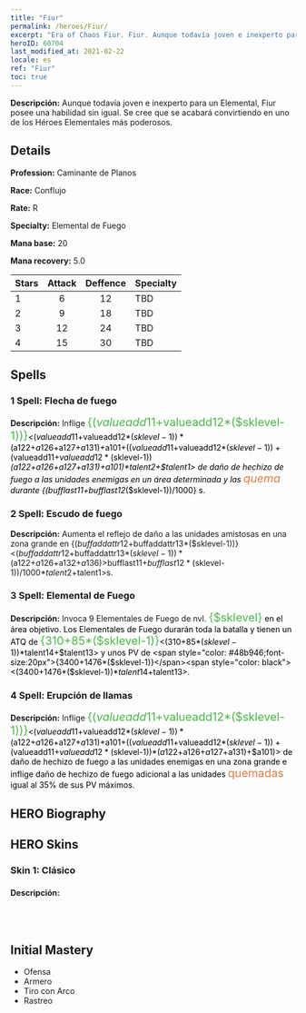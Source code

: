 ```yaml
---
title: "Fiur"
permalink: /heroes/Fiur/
excerpt: "Era of Chaos Fiur. Fiur. Aunque todavía joven e inexperto para un Elemental, Fiur posee una habilidad sin igual. Se cree que se acabará convirtiendo en uno de los Héroes Elementales más poderosos."
heroID: 60704
last_modified_at: 2021-02-22
locale: es
ref: "Fiur"
toc: true
---
```

 **Descripción:** Aunque todavía joven e inexperto para un Elemental, Fiur posee una habilidad sin igual. Se cree que se acabará convirtiendo en uno de los Héroes Elementales más poderosos.
## Details
 **Profession:** Caminante de Planos

 **Race:** Conflujo

 **Rate:** R

 **Specialty:** Elemental de Fuego

 **Mana base:** 20

 **Mana recovery:** 5.0


  | Stars   |     Attack     |    Deffence    |      Specialty     |
  |---------|:---------------:|:---------------:|--------------------|
  |    1    | 6 | 12 | TBD |
  |    2    | 9 | 18 | TBD |
  |    3    | 12 | 24 | TBD |
  |    4    | 15 | 30 | TBD |

## Spells
### 1 Spell: Flecha de fuego
 **Descripción:** Inflige <span style="color: #48b946;font-size:20px">{($valueadd11+$valueadd12*($sklevel-1))}</span><span style="color: black"><($valueadd11+$valueadd12*($sklevel-1))*($a122+$a126+$a127+$a131)+$a101+(($valueadd11+$valueadd12*($sklevel-1))+($valueadd11+$valueadd12*($sklevel-1))*($a122+$a126+$a127+$a131)+$a101)*$talent2+$talent1> de daño de hechizo de fuego a las unidades enemigas en un área determinada y las <span style="color: #e07c44;font-size:20px">quema</span><span style="color: black"> durante {($bufflast11+$bufflast12*($sklevel-1))/1000} s.

### 2 Spell: Escudo de fuego
 **Descripción:** Aumenta el reflejo de daño a las unidades amistosas en una zona grande en {($buffaddattr12+$buffaddattr13*($sklevel-1))}<($buffaddattr12+$buffaddattr13*($sklevel-1))*($a122+$a126+$a132+$a136)>% y les concede inmunidad al daño de hechizo de fuego durante <span style="color: #48b946;font-size:20px">{($bufflast11+$bufflast12*($sklevel-1))/1000}</span><span style="color: black"><($bufflast11+$bufflast12*($sklevel-1))/1000*$talent2+$talent1>s.

### 3 Spell: Elemental de Fuego
 **Descripción:** Invoca 9 Elementales de Fuego de nvl. <span style="color: #48b946;font-size:20px">{$sklevel}</span><span style="color: black"> en el área objetivo. Los Elementales de Fuego durarán toda la batalla y tienen un ATQ de <span style="color: #48b946;font-size:20px">{310+85*($sklevel-1)}</span><span style="color: black"><(310+85*($sklevel-1))*$talent14+$talent13> y unos PV de <span style="color: #48b946;font-size:20px">{3400+1476*($sklevel-1)}</span><span style="color: black"><(3400+1476*($sklevel-1))*$talent14+$talent13>.

### 4 Spell: Erupción de llamas
 **Descripción:** Inflige <span style="color: #48b946;font-size:20px">{($valueadd11+$valueadd12*($sklevel-1))}</span><span style="color: black"><($valueadd11+$valueadd12*($sklevel-1))*($a122+$a126+$a127+$a131)+$a101+(($valueadd11+$valueadd12*($sklevel-1))+($valueadd11+$valueadd12*($sklevel-1))*($a122+$a126+$a127+$a131)+$a101)> de daño de hechizo de fuego a las unidades enemigas en una zona grande e inflige daño de hechizo de fuego adicional a las unidades <span style="color: #e07c44;font-size:20px">quemadas</span><span style="color: black"> igual al 35% de sus PV máximos.


## HERO Biography

## HERO Skins
### Skin 1: **Clásico**

 **Descripción:** <span style="color: #ffffff;font-size:20px">Estoy harto del beligerante mundo mortal. Pero ayudaré encantado a arrancar de raíz al Demonio.</span>



## Initial Mastery
   - Ofensa
   - Armero
   - Tiro con Arco
   - Rastreo
